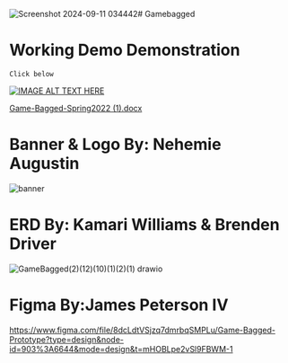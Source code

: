 ![Screenshot 2024-09-11 034442]()# Gamebagged


# Working Demo Demonstration
    Click below
    
[![IMAGE ALT TEXT HERE](https://github.com/user-attachments/assets/cfb66034-61cc-4e6d-919d-5d39f6d2767d)](https://youtube.com/playlist?list=PLiD4rZ-j4-tVGM854rCiR8pOuyQVmfSef&si=_TuBZTBsCMHWUgwT)


[Game-Bagged-Spring2022 (1).docx](https://github.com/JamesPetersonIV/gamebagged4000/files/10158094/Game-Bagged-Spring2022.1.docx)

# Banner & Logo By: Nehemie Augustin

![banner](https://user-images.githubusercontent.com/61022550/205749415-7707f156-0d76-4ef6-87c2-de80924a1e4b.png)

# ERD By: Kamari Williams & Brenden Driver
![GameBagged(2)(12)(10)(1)(2)(1) drawio](https://user-images.githubusercontent.com/61022550/205752345-0340d26a-83c2-475f-8e51-f266c874d38a.png)

# Figma By:James Peterson IV
https://www.figma.com/file/8dcLdtVSjzq7dmrbqSMPLu/Game-Bagged-Prototype?type=design&node-id=903%3A6644&mode=design&t=mHOBLpe2vSl9FBWM-1
